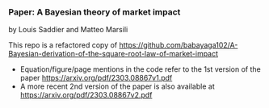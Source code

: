 
### Paper: A Bayesian theory of market impact
by Louis Saddier and Matteo Marsili

This repo is a refactored copy of https://github.com/babayaga102/A-Bayesian-derivation-of-the-square-root-law-of-market-impact
* Equation/figure/page mentions in the code refer to the 1st version of the paper https://arxiv.org/pdf/2303.08867v1.pdf
* A more recent 2nd version of the paper is also available at https://arxiv.org/pdf/2303.08867v2.pdf


